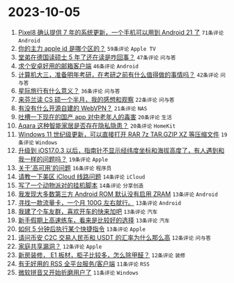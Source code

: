 # 2023-10-05

1. [Pixel8 确认提供 7 年的系统更新，一个手机可以用到 Android 21 了](https://www.v2ex.com/t/978971) `71条评论` `Android`
1. [你的主力 apple id 是哪个区的？](https://www.v2ex.com/t/979034) `59条评论` `Apple TV`
1. [堂弟在德国读硕士 5 年了还在读是咋回事？](https://www.v2ex.com/t/978984) `47条评论` `问与答`
1. [求个安卓好用的邮箱客户端](https://www.v2ex.com/t/978976) `46条评论` `Android`
1. [计算机大三，准备明年考研，在考研之前有什么值得做的事情吗？](https://www.v2ex.com/t/978970) `42条评论` `问与答`
1. [星际旅行有什么意义？](https://www.v2ex.com/t/979012) `36条评论` `问与答`
1. [来芬兰读 CS 硕一个半月，我的感想和观察](https://www.v2ex.com/t/979019) `22条评论` `问与答`
1. [有没有什么开源自建的 WebVPN？](https://www.v2ex.com/t/979011) `21条评论` `NAS`
1. [吐槽一下现在的国产 app 对中老年人的毒害](https://www.v2ex.com/t/979050) `20条评论` `生活`
1. [Aqara 这种智能家居是否存在隐私隐患？](https://www.v2ex.com/t/979003) `20条评论` `HomeKit`
1. [Windows 11 世纪级更新，可以直接打开 RAR 7z TAR.GZIP XZ 等压缩文件](https://www.v2ex.com/t/979042) `19条评论` `Windows`
1. [升级到 iOS17.0.3 以后，指南针不显示经纬度坐标和海拔高度了，有人遇到和我一样的问题吗？](https://www.v2ex.com/t/978998) `19条评论` `Apple`
1. [关于'高可用'的问题](https://www.v2ex.com/t/979027) `16条评论` `程序员`
1. [请教一下美区 iCloud 线路问题](https://www.v2ex.com/t/978974) `14条评论` `iCloud`
1. [写了一个动物派对的挂机脚本](https://www.v2ex.com/t/978965) `14条评论` `分享创造`
1. [我发现大多数第三方 Android ROM 默认没有启用 ZRAM](https://www.v2ex.com/t/979049) `13条评论` `Android`
1. [寻找一款流量卡，一个月 100G 左右就行。](https://www.v2ex.com/t/978997) `13条评论` `Android`
1. [我建了个车友群，喜欢开车的快来加吧](https://www.v2ex.com/t/978992) `13条评论` `汽车`
1. [新手假期上高速练车，看来是比较好的选择](https://www.v2ex.com/t/978986) `13条评论` `汽车`
1. [如何 5 分钟后执行某个快捷指令](https://www.v2ex.com/t/978969) `13条评论` `Apple`
1. [请问币安 C2C 交易人民币和 USDT 的汇率为什么那么高](https://www.v2ex.com/t/979075) `12条评论` `问与答`
1. [家庭共享漏洞？](https://www.v2ex.com/t/979056) `12条评论` `Apple`
1. [新房装修， E1 板材，柜子比较多，怎么除甲醛？](https://www.v2ex.com/t/978980) `12条评论` `装修`
1. [有无好用的 RSS 全平台服务/客户端](https://www.v2ex.com/t/979047) `11条评论` `RSS`
1. [微软拼音又开始折磨用户了](https://www.v2ex.com/t/979025) `11条评论` `Windows`
